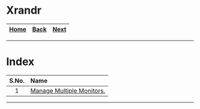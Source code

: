 # Xrandr

| [Home](/README.md) | [Back](../RTEMS/4_run_tests.md) | [Next](./1_manage_multiple_montiors.md) |
| :---: | :---: | :---: |

---

# Index

| S.No. | Name |
| :---: | :--- |
| 1 | [Manage Multiple Monitors.](./1_manage_multiple_montiors.md) |

---